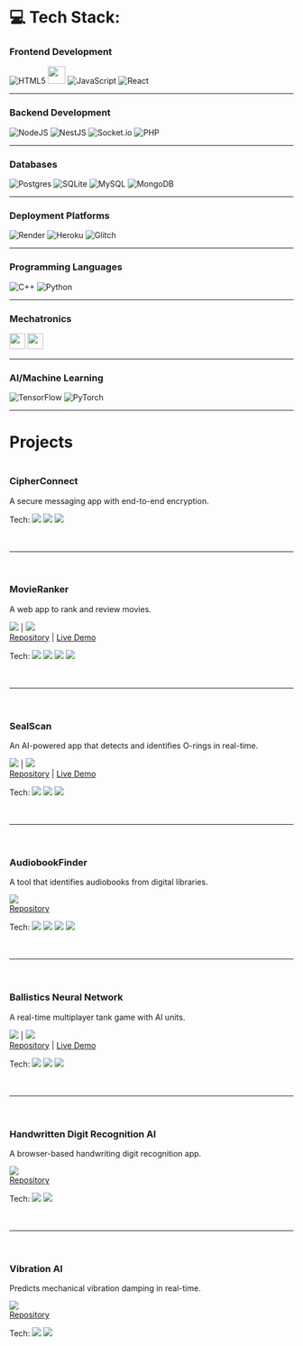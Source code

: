 # 💻 Tech Stack:
### Frontend Development
![HTML5](https://img.shields.io/badge/html5-%23E34F26.svg?style=for-the-badge&logo=html5&logoColor=white)
  <img src="https://cdn.glitch.global/9b6e30d1-a1c2-46a0-a831-d48ce809e60a/Bez%20nazwy%20(29).svg?v=1751064656699" height="31">
  ![JavaScript](https://img.shields.io/badge/javascript-%23323330.svg?style=for-the-badge&logo=javascript&logoColor=%23F7DF1E)
  ![React](https://img.shields.io/badge/react-%2320232a.svg?style=for-the-badge&logo=react&logoColor=%2361DAFB)
  
---

### Backend Development
![NodeJS](https://img.shields.io/badge/node.js-6DA55F?style=for-the-badge&logo=node.js&logoColor=white) ![NestJS](https://img.shields.io/badge/nestjs-%23E0234E.svg?style=for-the-badge&logo=nestjs&logoColor=white) ![Socket.io](https://img.shields.io/badge/Socket.io-black?style=for-the-badge&logo=socket.io&badgeColor=010101) ![PHP](https://img.shields.io/badge/php-%23777BB4.svg?style=for-the-badge&logo=php&logoColor=white)
 

---

### Databases
![Postgres](https://img.shields.io/badge/postgres-%23316192.svg?style=for-the-badge&logo=postgresql&logoColor=white) ![SQLite](https://img.shields.io/badge/sqlite-%2307405e.svg?style=for-the-badge&logo=sqlite&logoColor=white) ![MySQL](https://img.shields.io/badge/mysql-4479A1.svg?style=for-the-badge&logo=mysql&logoColor=white) ![MongoDB](https://img.shields.io/badge/MongoDB-%234ea94b.svg?style=for-the-badge&logo=mongodb&logoColor=white)

---

### Deployment Platforms
![Render](https://img.shields.io/badge/Render-%46E3B7.svg?style=for-the-badge&logo=render&logoColor=white) ![Heroku](https://img.shields.io/badge/heroku-%23430098.svg?style=for-the-badge&logo=heroku&logoColor=white) ![Glitch](https://img.shields.io/badge/glitch-%233333FF.svg?style=for-the-badge&logo=glitch&logoColor=white)

---

### Programming Languages
![C++](https://img.shields.io/badge/c++-%2300599C.svg?style=for-the-badge&logo=c%2B%2B&logoColor=white) ![Python](https://img.shields.io/badge/python-3670A0?style=for-the-badge&logo=python&logoColor=ffdd54)

---

### Mechatronics
<p align="left">
  <img src="https://cdn.glitch.global/9b6e30d1-a1c2-46a0-a831-d48ce809e60a/Bez%20nazwy%20(6).svg?v=1751056282125" height="28">
  <img src="https://cdn.glitch.global/9b6e30d1-a1c2-46a0-a831-d48ce809e60a/Bez%20nazwy%20(3)%20(1).svg?v=1751054088008" height="28">
</p>

---

### AI/Machine Learning
![TensorFlow](https://img.shields.io/badge/TensorFlow-%23FF6F00.svg?style=for-the-badge&logo=TensorFlow&logoColor=white) ![PyTorch](https://img.shields.io/badge/PyTorch-%23EE4C2C.svg?style=for-the-badge&logo=PyTorch&logoColor=white)

---

# Projects

<div style="display: flex; flex-direction: column; gap: 20px;">

  <div style="min-width: 150px;">
    <h3>CipherConnect</h3>
    <p>A secure messaging app with end-to-end encryption.</p>
    <p>Tech: <img src="https://img.shields.io/badge/Node.js-339933?style=flat-square&logo=nodedotjs&logoColor=white"> <img src="https://img.shields.io/badge/Socket.io-010101?style=flat-square&logo=socketdotio"> <img src="https://img.shields.io/badge/SQLite-003B57?style=flat-square&logo=sqlite&logoColor=white"></p>
  </div>

---

  <div style="min-width: 150px;">
    <h3>MovieRanker</h3>
    <p>A web app to rank and review movies.</p>
    <img src="https://img.shields.io/badge/Repo-MovieRanker-blue?style=flat-square&logo=github"> | <img src="https://img.shields.io/badge/Live-MovieRanker-green?style=flat-square&logo=render">
    <br>
    <a href="https://github.com/arturr0/MovieRanker" target="_blank">Repository</a> | <a href="https://movieranker-gavh.onrender.com" target="_blank">Live Demo</a>
    <p>Tech: <img src="https://img.shields.io/badge/Nest.js-E0234E?style=flat-square&logo=nestjs&logoColor=white"> <img src="https://img.shields.io/badge/React-61DAFB?style=flat-square&logo=react&logoColor=black"> <img src="https://img.shields.io/badge/PostgreSQL-4169E1?style=flat-square&logo=postgresql&logoColor=white"> <img src="https://img.shields.io/badge/TMDB-01D277?style=flat-square&logo=themoviedatabase&logoColor=white"></p>
  </div>

--- 

 <div style="min-width: 150px;">
    <h3>SealScan</h3>
    <p>An AI-powered app that detects and identifies O-rings in real-time.</p>
    <img src="https://img.shields.io/badge/Repo-SealScan-blue?style=flat-square&logo=github"> | <img src="https://img.shields.io/badge/Live-SealScan-green?style=flat-square&logo=render">
    <br>
    <a href="https://github.com/arturr0/oring-recognition-vite" target="_blank">Repository</a> | <a href="https://oring-recognition-vite.onrender.com" target="_blank">Live Demo</a>
    <p>Tech: <img src="https://img.shields.io/badge/React-61DAFB?style=flat-square&logo=react&logoColor=black"> <img src="https://img.shields.io/badge/ONNX-005CED?style=flat-square&logo=onnx&logoColor=white"> <img src="https://img.shields.io/badge/WebGPU-5A45FF?style=flat-square"></p>
  </div>

---

<div style="min-width: 150px;">
    <h3>AudiobookFinder</h3>
    <p>A tool that identifies audiobooks from digital libraries.</p>
    <img src="https://img.shields.io/badge/Repo-AudiobookFinder-blue?style=flat-square&logo=github">
    <br>
    <a href="https://github.com/arturr0/audiobook-finder" target="_blank">Repository</a>
    <p>Tech: <img src="https://img.shields.io/badge/Node.js-339933?style=flat-square&logo=nodedotjs&logoColor=white"> <img src="https://img.shields.io/badge/Axios-5A29E4?style=flat-square&logo=axios&logoColor=white"> <img src="https://img.shields.io/badge/Puppeteer-40B5A4?style=flat-square&logo=puppeteer&logoColor=white"> <img src="https://img.shields.io/badge/Cheerio-FF9E0F?style=flat-square"></p>
  </div>

---

<div style="min-width: 150px;">
    <h3>Ballistics Neural Network</h3>
    <p>A real-time multiplayer tank game with AI units.</p>
    <img src="https://img.shields.io/badge/Repo-BallisticsNN-blue?style=flat-square&logo=github"> | <img src="https://img.shields.io/badge/Live-BallisticsNN-green?style=flat-square&logo=render">
    <br>
    <a href="https://github.com/arturr0/ai-tillery" target="_blank">Repository</a> | <a href="https://oring-recognition-vite.onrender.com" target="_blank">Live Demo</a>
    <p>Tech: <img src="https://img.shields.io/badge/Node.js-339933?style=flat-square&logo=nodedotjs&logoColor=white"> <img src="https://img.shields.io/badge/Socket.io-010101?style=flat-square&logo=socketdotio"> <img src="https://img.shields.io/badge/Matter.js-000000?style=flat-square"></p>
  </div>

---

<div style="min-width: 150px;">
    <h3>Handwritten Digit Recognition AI</h3>
    <p>A browser-based handwriting digit recognition app.</p>
    <img src="https://img.shields.io/badge/Repo-HandwritingAI-blue?style=flat-square&logo=github">
    <br>
    <a href="https://github.com/arturr0/HWR" target="_blank">Repository</a>
    <p>Tech: <img src="https://img.shields.io/badge/Node.js-339933?style=flat-square&logo=nodedotjs&logoColor=white"> <img src="https://img.shields.io/badge/MNIST-000000?style=flat-square"></p>
  </div>

---

<div style="min-width: 150px;">
    <h3>Vibration AI</h3>
    <p>Predicts mechanical vibration damping in real-time.</p>
    <img src="https://img.shields.io/badge/Repo-VibrationAI-blue?style=flat-square&logo=github">
    <br>
    <a href="https://github.com/arturr0/vibration-ai" target="_blank">Repository</a>
    <p>Tech: <img src="https://img.shields.io/badge/C++-00599C?style=flat-square&logo=cplusplus&logoColor=white"> <img src="https://img.shields.io/badge/Allegro-5-000000?style=flat-square"></p>
  </div>
</div>
